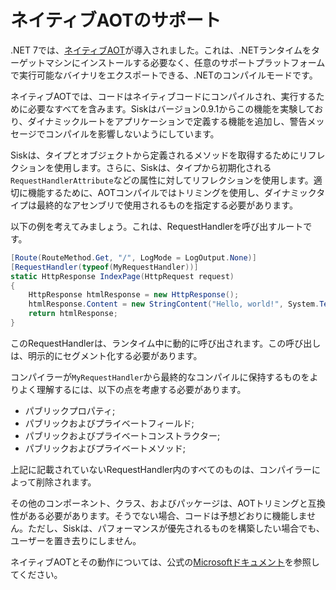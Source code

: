 # ネイティブAOTのサポート

.NET 7では、[ネイティブAOT](https://learn.microsoft.com/en-us/dotnet/core/deploying/native-aot/)が導入されました。これは、.NETランタイムをターゲットマシンにインストールする必要なく、任意のサポートプラットフォームで実行可能なバイナリをエクスポートできる、.NETのコンパイルモードです。

ネイティブAOTでは、コードはネイティブコードにコンパイルされ、実行するために必要なすべてを含みます。Siskはバージョン0.9.1からこの機能を実験しており、ダイナミックルートをアプリケーションで定義する機能を追加し、警告メッセージでコンパイルを影響しないようにしています。

Siskは、タイプとオブジェクトから定義されるメソッドを取得するためにリフレクションを使用します。さらに、Siskは、タイプから初期化される`RequestHandlerAttribute`などの属性に対してリフレクションを使用します。適切に機能するために、AOTコンパイルではトリミングを使用し、ダイナミックタイプは最終的なアセンブリで使用されるものを指定する必要があります。

以下の例を考えてみましょう。これは、RequestHandlerを呼び出すルートです。

```cs
[Route(RouteMethod.Get, "/", LogMode = LogOutput.None)]
[RequestHandler(typeof(MyRequestHandler))]
static HttpResponse IndexPage(HttpRequest request)
{
    HttpResponse htmlResponse = new HttpResponse();
    htmlResponse.Content = new StringContent("Hello, world!", System.Text.Encoding.UTF8, "text/plain");
    return htmlResponse;
}
```

このRequestHandlerは、ランタイム中に動的に呼び出されます。この呼び出しは、明示的にセグメント化する必要があります。

コンパイラーが`MyRequestHandler`から最終的なコンパイルに保持するものをよりよく理解するには、以下の点を考慮する必要があります。

- パブリックプロパティ;
- パブリックおよびプライベートフィールド;
- パブリックおよびプライベートコンストラクター;
- パブリックおよびプライベートメソッド;

上記に記載されていないRequestHandler内のすべてのものは、コンパイラーによって削除されます。

その他のコンポーネント、クラス、およびパッケージは、AOTトリミングと互換性がある必要があります。そうでない場合、コードは予想どおりに機能しません。ただし、Siskは、パフォーマンスが優先されるものを構築したい場合でも、ユーザーを置き去りにしません。

ネイティブAOTとその動作については、公式の[Microsoftドキュメント](https://learn.microsoft.com/en-us/dotnet/core/deploying/native-aot/)を参照してください。